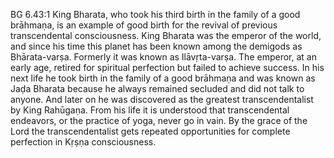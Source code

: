 BG 6.43:1	King Bharata, who took his third birth in the family of a good brāhmaṇa, is an example of good birth for the revival of previous transcendental consciousness. King Bharata was the emperor of the world, and since his time this planet has been known among the demigods as Bhārata-varṣa. Formerly it was known as Ilāvṛta-varṣa. The emperor, at an early age, retired for spiritual perfection but failed to achieve success. In his next life he took birth in the family of a good brāhmaṇa and was known as Jaḍa Bharata because he always remained secluded and did not talk to anyone. And later on he was discovered as the greatest transcendentalist by King Rahūgaṇa. From his life it is understood that transcendental endeavors, or the practice of yoga, never go in vain. By the grace of the Lord the transcendentalist gets repeated opportunities for complete perfection in Kṛṣṇa consciousness.